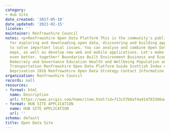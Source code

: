 ```yaml
---
category:
- Hub Site
date_created: '2017-05-10'
date_updated: '2021-02-15'
license: ''
maintainer: Renfrewshire Council
notes: <p>Renfrewshire Open Data Platform This is the community's public platform
  for exploring and downloading open data, discovering and building apps, and engaging
  to solve important local issues. You can analyse and combine Open Datasets using
  maps, as well as develop new web and mobile applications. Let's make our great community
  even better, together! Boundaries Built Environment Business and Economy Community
  Democracy and Governance Education Health and Wellbeing Population and Society Tourism
  Transportation Renfrewshire Open Data Platform Guide Scottish Index of Multiple
  Deprivation 2016 Renfrewshire Open Data Strategy Contact Information danny.mcallion@renfrewshire.gov.uk</p>
organization: Renfrewshire Council
records: null
resources:
- format: html
  name: Description
  url: https://www.arcgis.com/home/item.html?id=713c57b0af4a414783366ad9321e4f91
- format: HUB SITE APPLICATION
  name: HUB SITE APPLICATION
  url: ''
schema: default
title: Open Data Site
---
```

